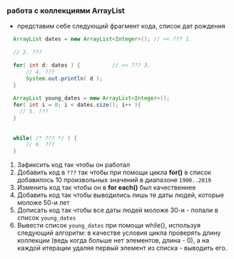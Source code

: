 ### работа с коллекциями ArrayList

* представим себе следующий фрагмент кода, список дат рождения

```java
  ArrayList dates = new ArrayList<Integer>(); // << ??? 1.
  
  // 2. ???

  for( int d: dates ) {          // << ??? 3.
      // 4. ???
      System.out.println( d );
  }
  
  ArrayList young_dates = new ArrayList<Integer>();
  for( int i = 0; i < dates.size(); i++ ){
    // 5. ???
  }
  
  
  while( /* ??? */ ) {
      // 6. ???
  }
```

1. Зафиксить код так чтобы он работал
2. Добавить код в ```???``` так чтобы при помощи цикла **for()** в список добавилось 10 произвольных значений в диапазоне ```1900..2019```
3. Изменить код так чтобы он в **for each()** был качественнее 
4. Добавить код так чтобы выводились лишь те даты людей, которые моложе 50-и лет
5. Дописать код так чтобы все даты людей моложе 30-и - попали в список ```young_dates```
6. Вывести список ```young_dates``` при помощи while(), используя следующий алгоритм: в качестве условия цикла проверять длину коллекции (ведь когда больше нет элементов, длина - 0), а на каждой итерации удаляя первый элемент из списка - выводить его. 